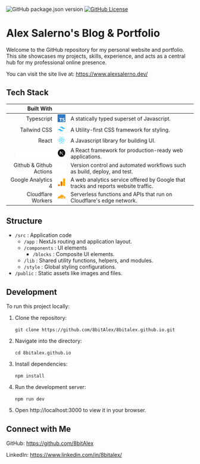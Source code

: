![GitHub package.json version](https://img.shields.io/github/package-json/v/8BitAlex/8bitalex.github.io)
[![GitHub License](https://img.shields.io/github/license/8bitAlex/8bitalex.github.io)](https://github.com/8BitAlex/8bitalex.github.io/blob/main/LICENSE)

# Alex Salerno's Blog & Portfolio

Welcome to the GitHub repository for my personal website and portfolio. This site showcases my projects, skills, experience, and acts as a central hub for my professional online presence.

You can visit the site live at:
https://www.alexsalerno.dev/

## Tech Stack

|                                                    Built With |                                                                      |                                                                                    |
| ------------------------------------------------------------: | -------------------------------------------------------------------- | :--------------------------------------------------------------------------------- |
|                                                    Typescript | !["Typescript Logo"](/public/img/icons/brands/typescript-sm.svg)     | A statically typed superset of Javascript.                                         |
|                                                  Tailwind CSS | !["Tailwind CSS Logo"](/public/img/icons/brands/tailwind-sm.svg)     | A Utility-first CSS framework for styling.                                         |
|                                                         React | !["React Logo"](/public/img/icons/brands/fa-react-sm.svg)            | A Javascript library for building UI.                                              |
| !["NextJs Logo"](/public/img/icons/brands/nextjs-text-sm.svg) | !["NextJs Logo"](/public/img/icons/brands/nextjs-icon-sm.svg)        | A React framework for production-ready web applications.                           |
|                                       Github & Github Actions | !["Github Logo"](/public/img/icons/brands/github-mark-white-sm.svg)  | Version control and automated workflows such as build, deploy, and test.           |
|                                            Google Analytics 4 | !["GA4 Logo"](/public/img/icons/brands/google-analytics-icon-sm.svg) | A web analytics service offered by Google that tracks and reports website traffic. |
|                                            Cloudflare Workers | !["Cloudflare Logo"](/public/img/icons/brands/fa-cloudflare-sm.svg)  | Serverless functions and APIs that run on Cloudflare's edge network.               |

## Structure

- `/src` : Application code
  - `/app` : NextJs routing and application layout.
  - `/components` : UI elements
    - `/blocks` : Composite UI elements.
  - `/lib` : Shared utility functions, helpers, and modules.
  - `/style` : Global styling configurations.
- `/public` : Static assets like images and files.

## Development

To run this project locally:

1. Clone the repository:

   `git clone https://github.com/8bitAlex/8bitalex.github.io.git`

2. Navigate into the directory:

   `cd 8bitalex.github.io`

3. Install dependencies:

   `npm install`

4. Run the development server:

   `npm run dev`

5. Open http://localhost:3000 to view it in your browser.

## Connect with Me

GitHub: https://github.com/8bitAlex

LinkedIn: https://www.linkedin.com/in/8bitalex/
